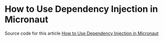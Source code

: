 # How to Use Dependency Injection in Micronaut
Source code for this article [How to Use Dependency Injection in Micronaut](https://mkyong.com/micronaut/how-to-use-dependency-injection-in-micronaut/)